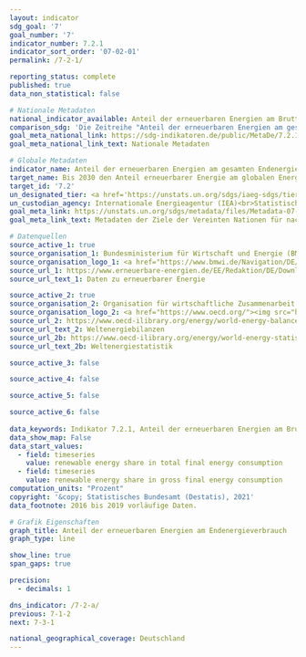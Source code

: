 ```yaml
---
layout: indicator    
sdg_goal: '7'    
goal_number: '7'    
indicator_number: 7.2.1    
indicator_sort_order: '07-02-01'    
permalink: /7-2-1/    

reporting_status: complete    
published: true    
data_non_statistical: false    

# Nationale Metadaten    
national_indicator_available: Anteil der erneuerbaren Energien am Bruttoendenergieverbrauch <br> Anteil der erneuerbaren Energien am gesamten Endenergieverbrauch    
comparison_sdg: 'Die Zeitreihe "Anteil der erneuerbaren Energien am gesamten Endenergieverbrauch" entspricht den globalen Metadaten. Die Zeitreihe "Anteil der erneuerbaren Energien am Bruttoendenergieverbrauch" bietet zusätzliche Informationen.'    
goal_meta_national_link: https://sdg-indikatoren.de/public/MetaDe/7.2.1.pdf    
goal_meta_national_link_text: Nationale Metadaten    

# Globale Metadaten    
indicator_name: Anteil der erneuerbaren Energien am gesamten Endenergieverbrauch    
target_name: Bis 2030 den Anteil erneuerbarer Energie am globalen Energiemix deutlich erhöhen    
target_id: '7.2'    
un_designated_tier: <a href='https://unstats.un.org/sdgs/iaeg-sdgs/tier-classification/' title='Klicken Sie hier um weitere Informationen zur UN-Tier-Klassifikation zu erhalten.'  target='_blank'>Tier I</a>    
un_custodian_agency: Internationale Energieagentur (IEA)<br>Statistische Division der Vereinten Nationen (UNSD)<br>UN Energy, Internationale Organisation für erneuerbare Energien (IRENA)    
goal_meta_link: https://unstats.un.org/sdgs/metadata/files/Metadata-07-02-01.pdf    
goal_meta_link_text: Metadaten der Ziele der Vereinten Nationen für nachhaltige Entwicklung    

# Datenquellen
source_active_1: true
source_organisation_1: Bundesministerium für Wirtschaft und Energie (BMWi)
source_organisation_logo_1: <a href="https://www.bmwi.de/Navigation/DE/Home/home.html"><img src="https://g205sdgs.github.io/sdg-indicators/public/OrgImgDe/bmwi.png" alt="Logo bmwi" style="height:60px; width:148px"/></a>
source_url_1: https://www.erneuerbare-energien.de/EE/Redaktion/DE/Downloads/zeitreihen-zur-entwicklung-der-erneuerbaren-energien-in-deutschland-1990-2018-en.pdf
source_url_text_1: Daten zu erneuerbarer Energie

source_active_2: true
source_organisation_2: Organisation für wirtschaftliche Zusammenarbeit und Entwicklung (OECD)
source_organisation_logo_2: <a href="https://www.oecd.org/"><img src="https://g205sdgs.github.io/sdg-indicators/public/OrgImgDe/oecd.png" alt="Logo oecd" style="height:60px; width:148px"/></a>
source_url_2: https://www.oecd-ilibrary.org/energy/world-energy-balances_25186442
source_url_text_2: Weltenergiebilanzen
source_url_2b: https://www.oecd-ilibrary.org/energy/world-energy-statistics_25183885
source_url_text_2b: Weltenergiestatistik

source_active_3: false

source_active_4: false

source_active_5: false

source_active_6: false
    
data_keywords: Indikator 7.2.1, Anteil der erneuerbaren Energien am Bruttoendenergieverbrauch (nach nationaler Definition), Anteil der erneuerbaren Energien am gesamten Endenergieverbrauch (nach UN-Definition)    
data_show_map: False    
data_start_values: 
  - field: timeseries
    value: renewable energy share in total final energy consumption
  - field: timeseries
    value: renewable energy share in gross final energy consumption    
computation_units: "Prozent"    
copyright: '&copy; Statistisches Bundesamt (Destatis), 2021'    
data_footnote: 2016 bis 2019 vorläufige Daten.    

# Grafik Eigenschaften    
graph_title: Anteil der erneuerbaren Energien am Endenergieverbrauch    
graph_type: line    

show_line: true
span_gaps: true

precision:
  - decimals: 1    

dns_indicator: /7-2-a/
previous: 7-1-2    
next: 7-3-1    

national_geographical_coverage: Deutschland    
---
```


<span></span>